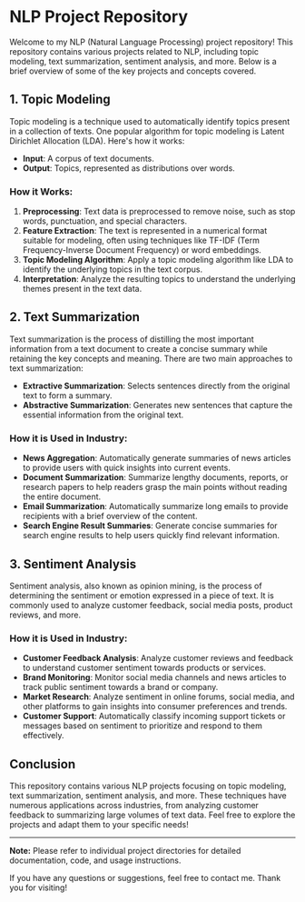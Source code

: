 # NLP Project Repository

Welcome to my NLP (Natural Language Processing) project repository! This repository contains various projects related to NLP, including topic modeling, text summarization, sentiment analysis, and more. Below is a brief overview of some of the key projects and concepts covered.

## 1. Topic Modeling

Topic modeling is a technique used to automatically identify topics present in a collection of texts. One popular algorithm for topic modeling is Latent Dirichlet Allocation (LDA). Here's how it works:

- **Input**: A corpus of text documents.
- **Output**: Topics, represented as distributions over words.

### How it Works:

1. **Preprocessing**: Text data is preprocessed to remove noise, such as stop words, punctuation, and special characters.
2. **Feature Extraction**: The text is represented in a numerical format suitable for modeling, often using techniques like TF-IDF (Term Frequency-Inverse Document Frequency) or word embeddings.
3. **Topic Modeling Algorithm**: Apply a topic modeling algorithm like LDA to identify the underlying topics in the text corpus.
4. **Interpretation**: Analyze the resulting topics to understand the underlying themes present in the text data.

## 2. Text Summarization

Text summarization is the process of distilling the most important information from a text document to create a concise summary while retaining the key concepts and meaning. There are two main approaches to text summarization:

- **Extractive Summarization**: Selects sentences directly from the original text to form a summary.
- **Abstractive Summarization**: Generates new sentences that capture the essential information from the original text.

### How it is Used in Industry:

- **News Aggregation**: Automatically generate summaries of news articles to provide users with quick insights into current events.
- **Document Summarization**: Summarize lengthy documents, reports, or research papers to help readers grasp the main points without reading the entire document.
- **Email Summarization**: Automatically summarize long emails to provide recipients with a brief overview of the content.
- **Search Engine Result Summaries**: Generate concise summaries for search engine results to help users quickly find relevant information.

## 3. Sentiment Analysis

Sentiment analysis, also known as opinion mining, is the process of determining the sentiment or emotion expressed in a piece of text. It is commonly used to analyze customer feedback, social media posts, product reviews, and more.

### How it is Used in Industry:

- **Customer Feedback Analysis**: Analyze customer reviews and feedback to understand customer sentiment towards products or services.
- **Brand Monitoring**: Monitor social media channels and news articles to track public sentiment towards a brand or company.
- **Market Research**: Analyze sentiment in online forums, social media, and other platforms to gain insights into consumer preferences and trends.
- **Customer Support**: Automatically classify incoming support tickets or messages based on sentiment to prioritize and respond to them effectively.

## Conclusion

This repository contains various NLP projects focusing on topic modeling, text summarization, sentiment analysis, and more. These techniques have numerous applications across industries, from analyzing customer feedback to summarizing large volumes of text data. Feel free to explore the projects and adapt them to your specific needs!

---

**Note:** Please refer to individual project directories for detailed documentation, code, and usage instructions.

If you have any questions or suggestions, feel free to contact me. Thank you for visiting!
